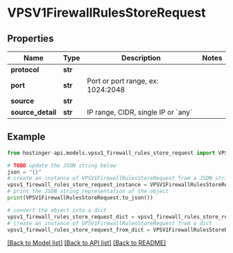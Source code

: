 # VPSV1FirewallRulesStoreRequest


## Properties

Name | Type | Description | Notes
------------ | ------------- | ------------- | -------------
**protocol** | **str** |  | 
**port** | **str** | Port or port range, ex: 1024:2048 | 
**source** | **str** |  | 
**source_detail** | **str** | IP range, CIDR, single IP or &#x60;any&#x60; | 

## Example

```python
from hostinger-api.models.vpsv1_firewall_rules_store_request import VPSV1FirewallRulesStoreRequest

# TODO update the JSON string below
json = "{}"
# create an instance of VPSV1FirewallRulesStoreRequest from a JSON string
vpsv1_firewall_rules_store_request_instance = VPSV1FirewallRulesStoreRequest.from_json(json)
# print the JSON string representation of the object
print(VPSV1FirewallRulesStoreRequest.to_json())

# convert the object into a dict
vpsv1_firewall_rules_store_request_dict = vpsv1_firewall_rules_store_request_instance.to_dict()
# create an instance of VPSV1FirewallRulesStoreRequest from a dict
vpsv1_firewall_rules_store_request_from_dict = VPSV1FirewallRulesStoreRequest.from_dict(vpsv1_firewall_rules_store_request_dict)
```
[[Back to Model list]](../README.md#documentation-for-models) [[Back to API list]](../README.md#documentation-for-api-endpoints) [[Back to README]](../README.md)


